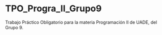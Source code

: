 # TPO_Progra_II_Grupo9
Trabajo Práctico Obligatorio para la materia Programación II de UADE, del Grupo 9.
